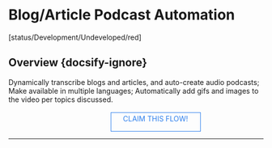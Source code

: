 <!--TODO: Replace all references to "VDA", "Developer Application", and "Developer App" with "Veritone Developer"-->
<style>
    #claim-this-flow-btn {
        display: block;
        color: #2F80ED;
        border: 1px solid #2F80ED;
        width: 170px;
        height: 30px;
        text-align: center;
        padding: 3px;
        position: relative;
        text-decoration: none;
        left: 40%;
    }
</style>
# Blog/Article Podcast Automation
[status/Development/Undeveloped/red]


## Overview {docsify-ignore}
Dynamically transcribe blogs and articles, and auto-create audio podcasts; Make available in multiple languages; Automatically add gifs and images to the video per topics discussed.
</br>
</br>
<a target="_blank" href="https://forms.gle/tkVjfrtyBDrXyoji7" id="claim-this-flow-btn">CLAIM THIS FLOW!</a>
<hr>